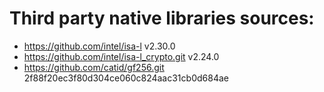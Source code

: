 # Third party native libraries sources:

- https://github.com/intel/isa-l v2.30.0
- https://github.com/intel/isa-l_crypto.git v2.24.0
- https://github.com/catid/gf256.git 2f88f20ec3f80d304ce060c824aac31cb0d684ae
